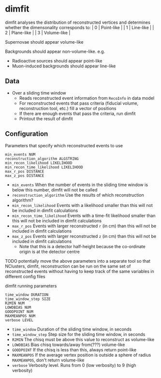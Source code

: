 # dimfit

dimfit analyses the distribution of reconstructed vertices and determines whether the dimensonality corresponds to:
| 0 | Point-like  |
| 1 | Line-like   |
| 2 | Plane-like  |
| 3 | Volume-like |

Supernovae should appear volume-like

Backgrounds should appear non-volume-like. e.g.
* Radioactive sources should appear point-like
* Muon-induced backgrounds should appear line-like

## Data

* Over a sliding time window
  * Reads reconstructed event information from `RecoInfo` in data model
  * For reconstructed events that pass criteria (fiducial volume, reconstruction tool, etc.) fill a vector of positions
  * If there are enough events that pass the criteria, run dimfit
  * Printout the result of dimfit


## Configuration

Parameters that specify which reconstructed events to use
```
min_events NUM
reconstruction_algorithm ALGSTRING
min_recon_likelihood LIKELIHOOD
min_recon_time_likelihood LIKELIHOOD
max_r_pos DISTANCE
max_z_pos DISTANCE
```
* `min_events` When the number of events in the sliding time window is below this number, dimfit will not be called
* `reconstruction_algorithm` Use the results of which reconstruction algorithm?
* `min_recon_likelihood` Events with a likelihood smaller than this will not be included in dimfit calculations
* `min_recon_time_likelihood` Events with a time-fit likelihood smaller than this will not be included in dimfit calculations
* `max_r_pos` Events with larger reconstructed `r` (in cm) than this will not be included in dimfit calculations
* `max_z_pos` Events with larger reconstructed `z` (in cm) than this will not be included in dimfit calculations
  * Note that this is a detector half-height because the co-ordinate origin is at the detector centre

TODO potentially move the above parameters into a separate tool so that NClusters, dimfit, reconstruction can be run on the same set of reconstructed events without having to keep track of the same variables in different config files

dimfit running parameters
```
time_window DURATION
time_window_step SIZE
R2MIN NUM
LOWDBIAS NUM
GOODPOINT NUM
MAXMEANPOS NUM
verbose LEVEL
```
* `time_window` Duration of the sliding time window, in seconds
* `time_window_step` Step size for the sliding time window, in seconds
* `R2MIN` The chisq must be above this value to reconstruct as volume-like
* `LOWDBIAS` Bias chisq towards/away from(???) volume-like
* `GOODPOINT` If the chisq is less than this, always return point-like
* `MAXMEANPOS` If the average vertex position is outside a sphere of radius `MAXMEANPOS`, don't return volume-like
* `verbose` Verbosity level. Runs from 0 (low verbosity) to 9 (high verbosity)
